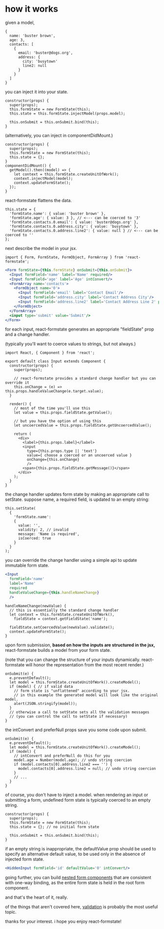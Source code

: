 # how it works

given a model,

```es6
{
  name: 'buster brown',
  age: 3,
  contacts: [
    {
      email: 'buster@dogs.org',
      address: {
        city: 'busytown'
        line2: null
      }
    }
  ]
}
```

you can inject it into your state.

```es6
constructor(props) {
  super(props);
  this.formState = new FormState(this);
  this.state = this.formState.injectModel(props.model);

  this.onSubmit = this.onSubmit.bind(this);
}
```

(alternatively, you can inject in componentDidMount.)

```es6
constructor(props) {
  super(props);
  this.formState = new FormState(this);
  this.state = {};
}
componentDidMount() {
  getModel().then((model) => {
    let context = this.formState.createUnitOfWork();
    context.injectModel(model);
    context.updateFormState();
  });
}
```

react-formstate flattens the data.

```es6
this.state = {
  'formState.name': { value: 'buster brown' },
  'formState.age': { value: 3 }, // <--- can be coerced to '3'
  'formState.contacts.0.email': { value: 'buster@dogs.org' },
  'formState.contacts.0.address.city': { value: 'busytown' },
  'formState.contacts.0.address.line2': { value: null } // <--- can be coerced to ''
};
```

next describe the model in your jsx.

```es6
import { Form, FormState, FormObject, FormArray } from 'react-formstate';
```

```jsx
<Form formState={this.formState} onSubmit={this.onSubmit}>
  <Input formField='name' label='Name' required/>
  <Input formField='age' label='Age' intConvert/>
  <FormArray name='contacts'>
    <FormObject name='0'>
      <Input formField='email' label='Contact Email'/>
      <Input formField='address.city' label='Contact Address City'/>
      <Input formField='address.line2' label='Contact Address Line 2' preferNull/>
    </FormObject>
  </FormArray>
  <input type='submit' value='Submit'/>
</Form>
```

for each input, react-formstate generates an appropriate "fieldState" prop and a change handler.

(typically you'll want to coerce values to strings, but not always.)

```es6
import React, { Component } from 'react';

export default class Input extends Component {
  constructor(props) {
    super(props);

    // react-formstate provides a standard change handler but you can override it
    this.onChange = (e) => this.props.handleValueChange(e.target.value);
  }

  render() {
    // most of the time you'll use this
    let value = this.props.fieldState.getValue();

    // but you have the option of using this
    let uncoercedValue = this.props.fieldState.getUncoercedValue();

    return (
      <div>
        <label>{this.props.label}</label>
        <input
          type={this.props.type || 'text'}
          value={ choose a coerced or an uncoerced value }
          onChange={this.onChange}
          />
        <span>{this.props.fieldState.getMessage()}</span>
      </div>
    );
  }
}
```

the change handler updates form state by making an appropriate call to setState. suppose name, a required field, is updated to an empty string:

```es6
this.setState(
  {
    'formState.name':
    {
      value: '',
      validity: 2, // invalid
      message: 'Name is required',
      isCoerced: true
    }
  }
);
```

you can override the change handler using a simple api to update immutable form state.

```jsx
<Input
  formField='name'
  label='Name'
  required
  handleValueChange={this.handleNameChange}
  />
```

```es6
handleNameChange(newValue) {
  // this is essentially the standard change handler
  let context = this.formState.createUnitOfWork(),
    fieldState = context.getFieldState('name');

  fieldState.setCoercedValue(newValue).validate();
  context.updateFormState();
}
```

upon form submission, **based on how the inputs are structured in the jsx,** react-formstate builds a model from your form state.

(note that you can change the structure of your inputs dynamically. react-formstate will honor the representation from the most recent render.)

```es6
onSubmit(e) {
  e.preventDefault();
  let model = this.formState.createUnitOfWork().createModel();
  if (model) { // if valid data
    // form state is "unflattened" according to your jsx.
    // in this example the generated model will look like the original model.
    alert(JSON.stringify(model));
  }
  // otherwise a call to setState sets all the validation messages
  // (you can control the call to setState if necessary)
}
```

the intConvert and preferNull props save you some code upon submit.

```es6
onSubmit(e) {
  e.preventDefault();
  let model = this.formState.createUnitOfWork().createModel();
  if (model) {
    // intConvert and preferNull do this for you
    model.age = Number(model.age); // undo string coercion
    if (model.contacts[0].address.line2 === '') {
      model.contacts[0].address.line2 = null; // undo string coercion
    }
    // ...
  }
}
```

of course, you don't have to inject a model. when rendering an input or submitting a form, undefined form state is typically coerced to an empty string.

```es6
constructor(props) {
  super(props);
  this.formState = new FormState(this);
  this.state = {}; // no initial form state

  this.onSubmit = this.onSubmit.bind(this);
}
```

if an empty string is inappropriate, the defaultValue prop should be used to specify an alternative default value, to be used only in the absence of injected form state.

```jsx
<HiddenInput formField='id' defaultValue='0' intConvert/>
```

going further, you can build [nested form components](/docs/nestedFormExample.md) that are consistent with one-way binding, as the entire form state is held in the root form component.

and that's the heart of it, really.

of the things that aren't covered here, [validation](/docs/validationWiring.md) is probably the most useful topic.

thanks for your interest. i hope you enjoy react-formstate!

